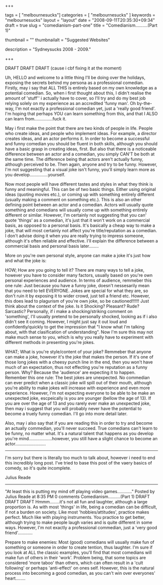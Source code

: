 
+++

tags = [ "melbournesucks"]
categories = [ "melbournesucks" ]
keywords = "melbournesucks"
layout = "layout"
date = "2008-09-11T20:35:30+09:34"
draft = true
slug = "comedianism-part-one"
title = "Comedianism..........(Part 1)"

thumbnail = ""
thumbnailalt = "Suggested Websites"

description = "Sydneysucks 2008 - 2009."

+++

DRAFT DRAFT DRAFT (cause i cbf fixing it at the moment)

Uh, HELLO and welcome to a little thing I'll be doing over the holidays, exposing the secrets behind my persona as a professional comedian. Firstly, may i say that ALL THIS is entirely based on my own knowledge as a potential comedian. So, when i first thought about this, I didn't realise the amount of 'stuff'' i actually have to cover, so I'll try and do my best job relying solely on my experience as an accredited 'funny man'. Oh by-the-way, I'm not exactly a professional comedian yet, just a 'really good friend'. I'm hoping that perhaps YOU can learn something from this, and that I ALSO can learn from...............fuck it.

May i first make the point that there are two kinds of people in life. People who create ideas, and people who implement ideas. For example, a director creates ideas, and an actor performs it. In order to become a successful and funny comedian you should be fluent in both skills, although you should have a basic grasp in creating ideas, first. But also that there is a noticeable difference between an actor and a comedian, you simply CAN'T be both at the same time. The difference being that actors aren't actually funny, although perceived to be. Then again, anyone and try to be funny. However, I'm not suggesting that a visual joke isn't funny, you'll simply learn more as you develop...............yourself.

Now most people will have different tastes and styles in what they think is funny and meaningful. This can be of two basic things. Either using original ideas (quoting movies etc.), or coming up with something entirely different (usually making a comment on something etc.). This is also an other defining point between an actor and a comedian. Actors will usually quote something and comedians will usually come up with something entirely different or similar. However, I'm certainly not suggesting that you can' quote 'things' as a comedian, it's just that it won't work on a commercial basis, as opposed to a personal basis. It's basically a cheap way to make a joke, that will most certainly not affect you're title/reputation as a comedian. I don't advise doing it when you are really trying to impress someone, although it's often reliable and effective. I'll explain the difference between a commercial basis and personal basis later........

More on you're own personal style, anyone can make a joke it's just how and what the joke is:

HOW; How are you going to tell it? There are many ways to tell a joke, however you have to consider many factors, usually based on you're own personal experiences and audience. In terms of audience, remmeber this one rule: Just because you have a funny joke, doesn't nessesarily mean that you need to tell EVERYONE. Jokes are special for what they are, so don't ruin it by exposing it to wider crowd, just tell a friend etc. However, this does lead to plagurism of you're own joke, so be cautioned!!!!!! Just think about the context of the joke. Is it Shocking? Pleasant? Rude? Sarcastic? Personally, if i make a shocking/striking comment on 'something', I'll usually pretend to be personally shocked, looking as if i also didn't see it coming. However, I might just say it out loud and confidently/quickly to get the impression that "I know what I'm talking about, with that clasification of understanding". Now I'm sure this may not make much sense to you, which is why you really have to experiment with different methods in presenting you're jokes.

WHAT; What is you're style/content of your joke? Remmeber that anyone can make a joke, however it's the joke that makes the person. If it's one of those long jokes with a cheesy punch line in the end, then you won't have much of an expectation, thus not effecting you're reputation as a funny person. Why? Because the 'audience' are expecting it to happen. Remember this one rule: The best jokes are unexpected. No commedian can ever predict when a classic joke will spill out of their mouth, although you're ability to make jokes will increase with experience and even more experience. However, I'm not expecting everyone to be able to be make an unexpected joke, escpeically is you are younger (bellow the age of 13). If you are over the age of 13 and you rarely ever make an unexpected joke, then may i suggest that you will probably never have the potential to become a truely funny comedian. I'll go into more detail later.

Also, may i also say that if you are reading this in order to try and become an actually commedian, you'll never succeed. True comedians can't learn to be funny, no matter what. It's a natural talent that happens as you develop you're mind...................however, you still have a slight chance to become an actor.........................

------------------------------------------------------------

I'm sorry but there is literally too much to talk about, however i need to end this incredibly long post. I've tried to base this post of the vaery basics of comedy, so it's quite incomplete.

Julius Reade
______________________________________________________

"At least this is putting my mind off playing video games............" 
Posted by Julius Reade at 8:35 PM 0 comments 
Comedianism..........(Part 1) DRAFT DRAFT DRAFT 
Hmmm........it's not all fun and laughter, although a large proportion is. As with most 'things' in life, being a comedian can be difficult, if not a burden on society. Like most 'hobbies/attitudes', practice makes perfect. Much like with playing instruments. You practice to get better, although trying to make people laugh varies and is quite different in some ways. However, I'm not exactly a professional commedian, just a 'very good friend'............

Prepare to make enemies: Most (good) comedians will usually make fun of something or someone in order to create tention, thus laughter. I'm sure if you look at ALL the classic examples, you'll find that most comedians will make fun of others in their 'work'. Problem being, that some topics are considered 'more taboo' than others, which can often result in a 'cult following' or perhaps 'anti-effect' on ones self. However, this is the natural process into becoming a good comedian, as you can't win over everyones' heart........ 